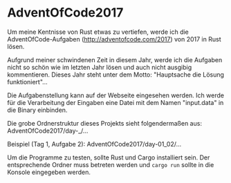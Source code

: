 # AdventOfCode2017
Um meine Kentnisse von Rust etwas zu vertiefen, werde ich die AdventOfCode-Aufgaben (http://adventofcode.com/2017) von 2017 in Rust lösen.

Aufgrund meiner schwindenen Zeit in diesem Jahr, werde ich die Aufgaben nicht so schön wie im letzten Jahr lösen und auch nicht ausgibig kommentieren. Dieses Jahr steht unter dem Motto: "Hauptsache die Lösung funktioniert"...

Die Aufgabenstellung kann auf der Webseite eingesehen werden. Ich werde für die Verarbeitung der Eingaben eine Datei mit dem Namen "input.data" in die Binary einbinden.

Die grobe Ordnerstruktur dieses Projekts sieht folgendermaßen aus:
AdventOfCode2017/day-<Tag>_<Aufgabe>/...

Beispiel (Tag 1, Aufgabe 2):
AdventOfCode2017/day-01_02/...

Um die Programme zu testen, sollte Rust und Cargo installiert sein. Der entsprechende Ordner muss betreten werden und `cargo run` sollte in die Konsole eingegeben werden.
